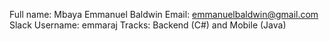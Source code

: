Full name: Mbaya Emmanuel Baldwin
Email: emmanuelbaldwin@gmail.com
Slack Username: emmaraj
Tracks: Backend (C#) and Mobile (Java)